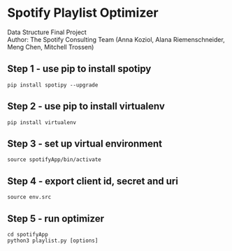 # Spotify Playlist Optimizer
Data Structure Final Project<br />
Author: The Spotify Consulting Team (Anna Koziol, Alana Riemenschneider, Meng Chen, Mitchell Trossen)

## Step 1 - use pip to install spotipy
`pip install spotipy --upgrade`

## Step 2 - use pip to install virtualenv
`pip install virtualenv`

## Step 3 -  set up virtual environment
`source spotifyApp/bin/activate`

## Step 4 - export client id, secret and uri
`source env.src`

## Step 5 - run optimizer
`cd spotifyApp` <br />
`python3 playlist.py [options]`



